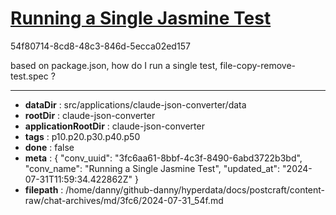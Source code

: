 # [Running a Single Jasmine Test](https://claude.ai/chat/3fc6aa61-8bbf-4c3f-8490-6abd3722b3bd)

54f80714-8cd8-48c3-846d-5ecca02ed157

based on package.json, how do I run a single test, file-copy-remove-test.spec ?

---

* **dataDir** : src/applications/claude-json-converter/data
* **rootDir** : claude-json-converter
* **applicationRootDir** : claude-json-converter
* **tags** : p10.p20.p30.p40.p50
* **done** : false
* **meta** : {
  "conv_uuid": "3fc6aa61-8bbf-4c3f-8490-6abd3722b3bd",
  "conv_name": "Running a Single Jasmine Test",
  "updated_at": "2024-07-31T11:59:34.422862Z"
}
* **filepath** : /home/danny/github-danny/hyperdata/docs/postcraft/content-raw/chat-archives/md/3fc6/2024-07-31_54f.md
